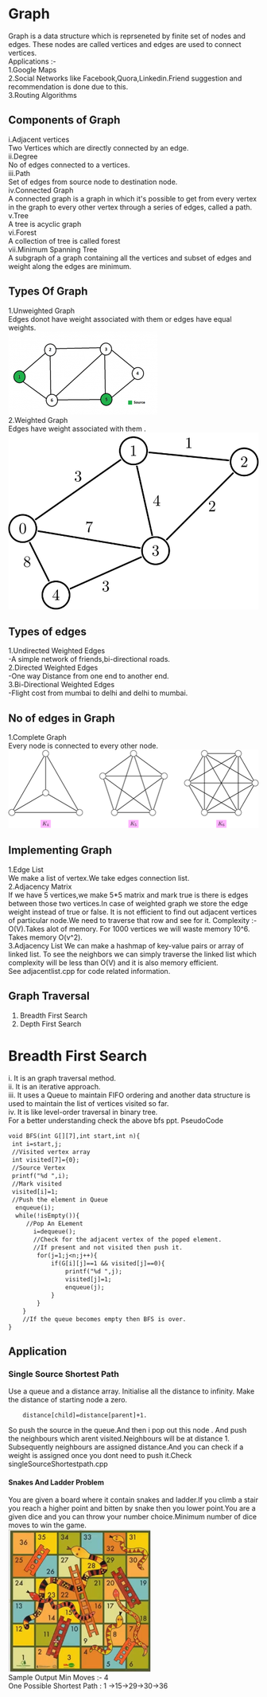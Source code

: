 # Graph
Graph is a data structure which is reprseneted by finite set of nodes and edges.
These nodes are called vertices and edges are used to connect vertices.<br>
Applications :- <br>
1.Google Maps<br>
2.Social Networks like Facebook,Quora,Linkedin.Friend suggestion and recommendation
is done due to this.<br>
3.Routing Algorithms

## Components of Graph
i.Adjacent vertices<br>
Two Vertices which are directly connected by an edge.<br>
ii.Degree<br>
No of edges connected to a vertices.<br>
iii.Path<br>
Set of edges from source node to destination node.<br>
iv.Connected Graph<br>
A connected graph is a graph in which it's possible to get from every vertex 
in the graph to every other vertex through a series of edges, called a path.<br>
v.Tree<br>
A tree is acyclic graph<br>
vi.Forest<br>
A collection of tree is called forest<br>
vii.Minimum Spanning Tree<br>
A subgraph of a graph containing all the vertices and subset of edges and weight along
the edges are minimum.<br>

## Types Of Graph 
1.Unweighted Graph<br>
Edges donot have weight associated with them or edges have equal weights.<br>
![](unweighted.png)<br>
2.Weighted Graph<br>
Edges have weight associated with them .<br>
![](weighted.png)<br>

## Types of edges
1.Undirected Weighted Edges<br>
-A simple network of friends,bi-directional roads.<br>
2.Directed Weighted Edges<br>
-One way Distance from one end to another end.<br>
3.Bi-Directional Weighted Edges<br>
-Flight cost from mumbai to delhi and delhi to mumbai.<br>

## No of edges in Graph
1.Complete Graph<br>
Every node is connected to every other node.<br>
![](complete.png)<br>

## Implementing Graph
1.Edge List<br>
We make a list of vertex.We take edges connection list.<br>
2.Adjacency Matrix<br>
If we have 5 vertices,we make 5*5 matrix and mark true is there is edges between those
two vertices.In case of weighted graph we store the edge weight instead of true or false.
It is not efficient to find out adjacent vertices of particular node.We need to traverse
that row and see for it. Complexity :- O(V).Takes alot of memory. For 1000 vertices we will
waste memory 10^6. Takes memory O(v^2).<br>
3.Adjacency List 
We can make a hashmap of key-value pairs or array of linked list. To see the neighbors
we can simply traverse the linked list which complexity will be less than O(V) and it is
also memory efficient.<br>
See adjacentlist.cpp for code related information.<br>


## Graph Traversal
1. Breadth First Search<br>
2. Depth First Search<br>

# Breadth First Search
i. It is an graph traversal method.<br>
ii. It is an iterative approach.<br>
iii. It uses a Queue to maintain FIFO ordering and another data structure is used to maintain the list of vertices visited so far.<br>
iv. It is like level-order traversal in binary tree.<br>
For a better understanding check the above bfs ppt.
PseudoCode
    
    void BFS(int G[][7],int start,int n){
     int i=start,j;
     //Visited vertex array
     int visited[7]={0};
     //Source Vertex
     printf("%d ",i);
     //Mark visited
     visited[i]=1;
     //Push the element in Queue
      enqueue(i);
      while(!isEmpty()){
         //Pop An ELement
           i=dequeue();
           //Check for the adjacent vertex of the poped element.
           //If present and not visited then push it.
            for(j=1;j<n;j++){
                if(G[i][j]==1 && visited[j]==0){
                    printf("%d ",j);
                    visited[j]=1;
                    enqueue(j);
                }
            }
        }
        //If the queue becomes empty then BFS is over.
    }

## Application
### Single Source Shortest Path
Use a queue and a distance array.
Initialise all the distance to infinity.
Make the distance of starting node a zero.<br>
        
        distance[child]=distance[parent]+1.

So push the source in the queue.And then i pop out this node .
And push the neighbours which arent visited.Neighbours will be at distance 1.
Subsequently neighbours are assigned distance.And you can check if a weight is 
assigned once you dont need to push it.Check singleSourceShortestpath.cpp

#### Snakes And Ladder Problem
You are given a board where it contain snakes and ladder.If you climb a stair you
reach a higher point and bitten by snake then you lower point.You are a given dice
and you can throw your number choice.Minimum number of dice moves to win the game.
<br>
![](snakes.png)
<br>
Sample Output
Min Moves :- 4<br>
One Possible Shortest Path : 1 ->15->29->30->36<br>
